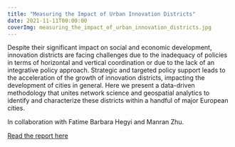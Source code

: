 ```yaml
---
title: "Measuring the Impact of Urban Innovation Districts"
date: 2021-11-11T00:00:00
coverImg: measuring_the_impact_of_urban_innovation_districts.jpg
---
```


Despite their significant impact on social and economic development, innovation districts are facing challenges due to the inadequacy of policies in terms of horizontal and vertical coordination or due to the lack of an integrative policy approach. Strategic and targeted policy support leads to the acceleration of the growth of innovation districts, impacting the development of cities in general. Here we present a data-driven methodology that unites network science and geospatial analytics to identify and characterize these districts within a handful of major European cities.

<!--more-->

In collaboration with Fatime Barbara Hegyi and Manran Zhu.




[Read the report here](https://scholar.google.com/citations?view_op=view_citation&hl=en&user=5_ep83MAAAAJ&citation_for_view=5_ep83MAAAAJ:WF5omc3nYNoC)
